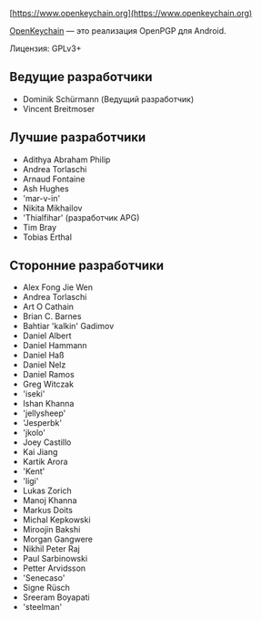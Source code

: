 [//]: # (ПРИМЕЧАНИЕ: пожалуйста, помещайте каждое предложение в свою собственную строку, Transifex помещает каждую строку в свою область перевода!)

[https://www.openkeychain.org](https://www.openkeychain.org)

[OpenKeychain](https://www.openkeychain.org) — это реализация OpenPGP для Android.

Лицензия: GPLv3+

[//]: # (ПРИМЕЧАНИЕ: в алфавитном порядке)

## Ведущие разработчики
  * Dominik Schürmann (Ведущий разработчик)
  * Vincent Breitmoser

## Лучшие разработчики
  * Adithya Abraham Philip
  * Andrea Torlaschi
  * Arnaud Fontaine
  * Ash Hughes
  * 'mar-v-in'
  * Nikita Mikhailov
  * 'Thialfihar' (разработчик APG)
  * Tim Bray
  * Tobias Erthal

## Сторонние разработчики
  * Alex Fong Jie Wen
  * Andrea Torlaschi
  * Art O Cathain
  * Brian C. Barnes
  * Bahtiar 'kalkin' Gadimov
  * Daniel Albert
  * Daniel Hammann
  * Daniel Haß
  * Daniel Nelz
  * Daniel Ramos
  * Greg Witczak
  * 'iseki'
  * Ishan Khanna
  * 'jellysheep'
  * 'Jesperbk'
  * 'jkolo'
  * Joey Castillo
  * Kai Jiang
  * Kartik Arora
  * 'Kent'
  * 'ligi'
  * Lukas Zorich
  * Manoj Khanna
  * Markus Doits
  * Michal Kepkowski
  * Miroojin Bakshi
  * Morgan Gangwere
  * Nikhil Peter Raj
  * Paul Sarbinowski
  * Petter Arvidsson
  * 'Senecaso'
  * Signe Rüsch
  * Sreeram Boyapati
  * 'steelman'